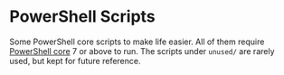 # PowerShell Scripts
Some PowerShell core scripts to make life easier. All of them require [PowerShell core](https://github.com/PowerShell/PowerShell) 7 or above to run. The scripts under `unused/` are rarely used, but kept for future reference.
